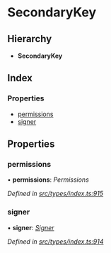 # SecondaryKey

## Hierarchy

* **SecondaryKey**

## Index

### Properties

* [permissions](secondarykey.md#permissions)
* [signer](secondarykey.md#signer)

## Properties

### permissions

• **permissions**: _Permissions_

_Defined in_ [_src/types/index.ts:915_](https://github.com/PolymathNetwork/polymesh-sdk/blob/bf2b7a12/src/types/index.ts#L915)

### signer

• **signer**: [_Signer_](../globals.md#signer)

_Defined in_ [_src/types/index.ts:914_](https://github.com/PolymathNetwork/polymesh-sdk/blob/bf2b7a12/src/types/index.ts#L914)

